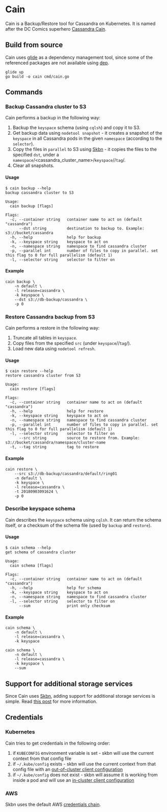 # Cain

Cain is a Backup/Restore tool for Cassandra on Kubernetes. It is named after the DC Comics superhero [Cassandra Cain](https://en.wikipedia.org/wiki/Cassandra_Cain).


## Build from source

Cain uses [glide](https://github.com/Masterminds/glide) as a dependency management tool, since some of the referenced packages are not available using [dep](https://github.com/golang/dep).

```
glide up
go build -o cain cmd/cain.go
```


## Commands

### Backup Cassandra cluster to S3

Cain performs a backup in the following way:
1. Backup the `keyspace` schema (using `cqlsh`) and copy it to S3.
1. Get backup data using `nodetool snapshot` - it creates a snapshot of the `keyspace` in all Cassandra pods in the given `namespace` (according to the `selector`).
2. Copy the files in `parallel` to S3 using [Skbn](https://github.com/maorfr/skbn) - it copies the files to the specified `dst`, under a `namespace`/<cassandra_cluster_name>/`keyspace`/<keyspaceSchemaHash>/`tag`/.
3. Clear all snapshots.

#### Usage

```
$ cain backup --help
backup cassandra cluster to S3

Usage:
  cain backup [flags]

Flags:
  -c, --container string   container name to act on (default "cassandra")
      --dst string         destination to backup to. Example: s3://bucket/cassandra
  -h, --help               help for backup
  -k, --keyspace string    keyspace to act on
  -n, --namespace string   namespace to find cassandra cluster
  -p, --parallel int       number of files to copy in parallel. set this flag to 0 for full parallelism (default 1)
  -l, --selector string    selector to filter on
```

#### Example

```
cain backup \
    -n default \
    -l release=cassandra \
    -k keyspace \
    --dst s3://db-backup/cassandra \
    -p 0
```

### Restore Cassandra backup from S3

Cain performs a restore in the following way:
1. Truncate all tables in `keyspace`.
2. Copy files from the specified `src` (under `keyspace`/<keyspaceSchemaHash>/`tag`/).
3. Load new data using `nodetool refresh`.

#### Usage

```
$ cain restore --help
restore cassandra cluster from S3

Usage:
  cain restore [flags]

Flags:
  -c, --container string   container name to act on (default "cassandra")
  -h, --help               help for restore
  -k, --keyspace string    keyspace to act on
  -n, --namespace string   namespace to find cassandra cluster
  -p, --parallel int       number of files to copy in parallel. set this flag to 0 for full parallelism (default 1)
  -l, --selector string    selector to filter on
      --src string         source to restore from. Example: s3://bucket/cassandra/namespace/cluster-name
  -t, --tag string         tag to restore
```

#### Example

```
cain restore \
    --src s3://db-backup/cassandra/default/ring01
    -n default \
    -k keyspace \
    -l release=cassandra \
    -t 20180903091624 \
    -p 0
```

### Describe keyspace schema

Cain describes the `keyspace` schema using `cqlsh`. It can return the schema itself, or a checksum of the schema file (used by `backup` and `restore`).

#### Usage

```
$ cain schema --help
get schema of cassandra cluster

Usage:
  cain schema [flags]

Flags:
  -c, --container string   container name to act on (default "cassandra")
  -h, --help               help for schema
  -k, --keyspace string    keyspace to act on
  -n, --namespace string   namespace to find cassandra cluster
  -l, --selector string    selector to filter on
      --sum                print only checksum
```

#### Example

```
cain schema \
    -n default \
    -l release=cassandra \
    -k keyspace
```
```
cain schema \
    -n default \
    -l release=cassandra \
    -k keyspace \
    --sum
```

## Support for additional storage services

Since Cain uses [Skbn](https://github.com/maorfr/skbn), adding support for additional storage services is simple. Read [this post](https://medium.com/nuvo-group-tech/copy-files-and-directories-between-kubernetes-and-s3-d290ded9a5e0) for more information.

## Credentials


### Kubernetes

Cain tries to get credentials in the following order:
1. if `KUBECONFIG` environment variable is set - skbn will use the current context from that config file
2. if `~/.kube/config` exists - skbn will use the current context from that config file with an [out-of-cluster client configuration](https://github.com/kubernetes/client-go/tree/master/examples/out-of-cluster-client-configuration)
3. if `~/.kube/config` does not exist - skbn will assume it is working from inside a pod and will use an [in-cluster client configuration](https://github.com/kubernetes/client-go/tree/master/examples/in-cluster-client-configuration)


### AWS

Skbn uses the default AWS [credentials chain](https://docs.aws.amazon.com/sdk-for-go/v1/developer-guide/configuring-sdk.html).
